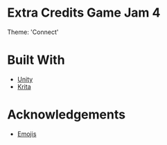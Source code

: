 # Extra Credits Game Jam 4
Theme: 'Connect'

# Built With
* [Unity](https://unity.com/)
* [Krita](https://krita.org/)

# Acknowledgements
* [Emojis](https://emojipedia.org/)
